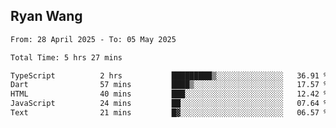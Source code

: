 ## Ryan Wang

<!--START_SECTION:waka-->

```txt
From: 28 April 2025 - To: 05 May 2025

Total Time: 5 hrs 27 mins

TypeScript          2 hrs           █████████▒░░░░░░░░░░░░░░░   36.91 %
Dart                57 mins         ████▒░░░░░░░░░░░░░░░░░░░░   17.57 %
HTML                40 mins         ███░░░░░░░░░░░░░░░░░░░░░░   12.42 %
JavaScript          24 mins         ██░░░░░░░░░░░░░░░░░░░░░░░   07.64 %
Text                21 mins         █▓░░░░░░░░░░░░░░░░░░░░░░░   06.57 %
```

<!--END_SECTION:waka-->
